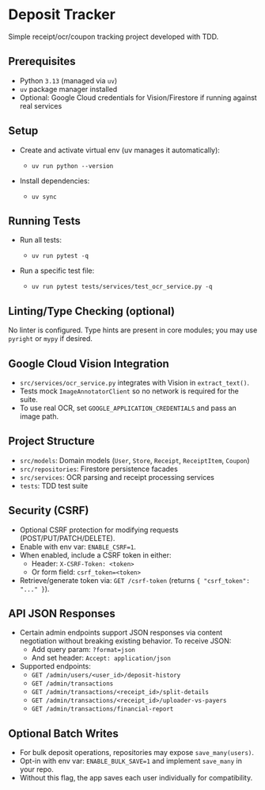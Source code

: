 # Deposit Tracker

Simple receipt/ocr/coupon tracking project developed with TDD.

## Prerequisites

- Python `3.13` (managed via `uv`)
- `uv` package manager installed
- Optional: Google Cloud credentials for Vision/Firestore if running against real services

## Setup

- Create and activate virtual env (uv manages it automatically):
  - `uv run python --version`

- Install dependencies:
  - `uv sync`

## Running Tests

- Run all tests:
  - `uv run pytest -q`

- Run a specific test file:
  - `uv run pytest tests/services/test_ocr_service.py -q`

## Linting/Type Checking (optional)

No linter is configured. Type hints are present in core modules; you may use `pyright` or `mypy` if desired.

## Google Cloud Vision Integration

- `src/services/ocr_service.py` integrates with Vision in `extract_text()`.
- Tests mock `ImageAnnotatorClient` so no network is required for the suite.
- To use real OCR, set `GOOGLE_APPLICATION_CREDENTIALS` and pass an image path.

## Project Structure

- `src/models`: Domain models (`User`, `Store`, `Receipt`, `ReceiptItem`, `Coupon`)
- `src/repositories`: Firestore persistence facades
- `src/services`: OCR parsing and receipt processing services
- `tests`: TDD test suite

## Security (CSRF)

- Optional CSRF protection for modifying requests (POST/PUT/PATCH/DELETE).
- Enable with env var: `ENABLE_CSRF=1`.
- When enabled, include a CSRF token in either:
  - Header: `X-CSRF-Token: <token>`
  - Or form field: `csrf_token=<token>`
- Retrieve/generate token via: `GET /csrf-token` (returns `{ "csrf_token": "..." }`).

## API JSON Responses

- Certain admin endpoints support JSON responses via content negotiation without
  breaking existing behavior. To receive JSON:
  - Add query param: `?format=json`
  - And set header: `Accept: application/json`
- Supported endpoints:
  - `GET /admin/users/<user_id>/deposit-history`
  - `GET /admin/transactions`
  - `GET /admin/transactions/<receipt_id>/split-details`
  - `GET /admin/transactions/<receipt_id>/uploader-vs-payers`
  - `GET /admin/transactions/financial-report`

## Optional Batch Writes

- For bulk deposit operations, repositories may expose `save_many(users)`.
- Opt-in with env var: `ENABLE_BULK_SAVE=1` and implement `save_many` in your repo.
- Without this flag, the app saves each user individually for compatibility.
